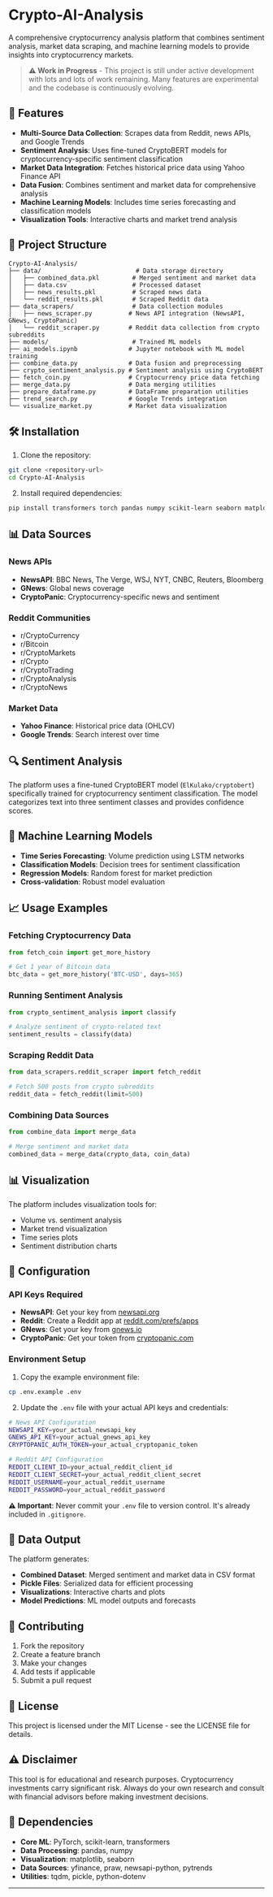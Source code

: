 # Crypto-AI-Analysis

A comprehensive cryptocurrency analysis platform that combines sentiment analysis, market data scraping, and machine learning models to provide insights into cryptocurrency markets.

> **⚠️ Work in Progress** - This project is still under active development with lots and lots of work remaining. Many features are experimental and the codebase is continuously evolving.

## 🚀 Features

- **Multi-Source Data Collection**: Scrapes data from Reddit, news APIs, and Google Trends
- **Sentiment Analysis**: Uses fine-tuned CryptoBERT models for cryptocurrency-specific sentiment classification
- **Market Data Integration**: Fetches historical price data using Yahoo Finance API
- **Data Fusion**: Combines sentiment and market data for comprehensive analysis
- **Machine Learning Models**: Includes time series forecasting and classification models
- **Visualization Tools**: Interactive charts and market trend analysis

## 📁 Project Structure

```
Crypto-AI-Analysis/
├── data/                          # Data storage directory
│   ├── combined_data.pkl         # Merged sentiment and market data
│   ├── data.csv                  # Processed dataset
│   ├── news_results.pkl          # Scraped news data
│   └── reddit_results.pkl        # Scraped Reddit data
├── data_scrapers/                # Data collection modules
│   ├── news_scraper.py          # News API integration (NewsAPI, GNews, CryptoPanic)
│   └── reddit_scraper.py        # Reddit data collection from crypto subreddits
├── models/                       # Trained ML models
├── ai_models.ipynb              # Jupyter notebook with ML model training
├── combine_data.py              # Data fusion and preprocessing
├── crypto_sentiment_analysis.py # Sentiment analysis using CryptoBERT
├── fetch_coin.py                # Cryptocurrency price data fetching
├── merge_data.py                # Data merging utilities
├── prepare_dataframe.py         # DataFrame preparation utilities
├── trend_search.py              # Google Trends integration
└── visualize_market.py          # Market data visualization
```

## 🛠️ Installation

1. Clone the repository:

```bash
git clone <repository-url>
cd Crypto-AI-Analysis
```

2. Install required dependencies:

```bash
pip install transformers torch pandas numpy scikit-learn seaborn matplotlib yfinance praw newsapi-python pytrends tqdm python-dotenv
```

## 📊 Data Sources

### News APIs

- **NewsAPI**: BBC News, The Verge, WSJ, NYT, CNBC, Reuters, Bloomberg
- **GNews**: Global news coverage
- **CryptoPanic**: Cryptocurrency-specific news and sentiment

### Reddit Communities

- r/CryptoCurrency
- r/Bitcoin
- r/CryptoMarkets
- r/Crypto
- r/CryptoTrading
- r/CryptoAnalysis
- r/CryptoNews

### Market Data

- **Yahoo Finance**: Historical price data (OHLCV)
- **Google Trends**: Search interest over time

## 🔍 Sentiment Analysis

The platform uses a fine-tuned CryptoBERT model (`ElKulako/cryptobert`) specifically trained for cryptocurrency sentiment classification. The model categorizes text into three sentiment classes and provides confidence scores.

## 🤖 Machine Learning Models

- **Time Series Forecasting**: Volume prediction using LSTM networks
- **Classification Models**: Decision trees for sentiment classification
- **Regression Models**: Random forest for market prediction
- **Cross-validation**: Robust model evaluation

## 📈 Usage Examples

### Fetching Cryptocurrency Data

```python
from fetch_coin import get_more_history

# Get 1 year of Bitcoin data
btc_data = get_more_history('BTC-USD', days=365)
```

### Running Sentiment Analysis

```python
from crypto_sentiment_analysis import classify

# Analyze sentiment of crypto-related text
sentiment_results = classify(data)
```

### Scraping Reddit Data

```python
from data_scrapers.reddit_scraper import fetch_reddit

# Fetch 500 posts from crypto subreddits
reddit_data = fetch_reddit(limit=500)
```

### Combining Data Sources

```python
from combine_data import merge_data

# Merge sentiment and market data
combined_data = merge_data(crypto_data, coin_data)
```

## 📊 Visualization

The platform includes visualization tools for:

- Volume vs. sentiment analysis
- Market trend visualization
- Time series plots
- Sentiment distribution charts

## 🔧 Configuration

### API Keys Required

- **NewsAPI**: Get your key from [newsapi.org](https://newsapi.org/)
- **Reddit**: Create a Reddit app at [reddit.com/prefs/apps](https://reddit.com/prefs/apps)
- **GNews**: Get your key from [gnews.io](https://gnews.io/)
- **CryptoPanic**: Get your token from [cryptopanic.com](https://cryptopanic.com/)

### Environment Setup

1. Copy the example environment file:

```bash
cp .env.example .env
```

2. Update the `.env` file with your actual API keys and credentials:

```bash
# News API Configuration
NEWSAPI_KEY=your_actual_newsapi_key
GNEWS_API_KEY=your_actual_gnews_api_key
CRYPTOPANIC_AUTH_TOKEN=your_actual_cryptopanic_token

# Reddit API Configuration
REDDIT_CLIENT_ID=your_actual_reddit_client_id
REDDIT_CLIENT_SECRET=your_actual_reddit_client_secret
REDDIT_USERNAME=your_actual_reddit_username
REDDIT_PASSWORD=your_actual_reddit_password
```

**⚠️ Important**: Never commit your `.env` file to version control. It's already included in `.gitignore`.

## 📝 Data Output

The platform generates:

- **Combined Dataset**: Merged sentiment and market data in CSV format
- **Pickle Files**: Serialized data for efficient processing
- **Visualizations**: Interactive charts and plots
- **Model Predictions**: ML model outputs and forecasts

## 🤝 Contributing

1. Fork the repository
2. Create a feature branch
3. Make your changes
4. Add tests if applicable
5. Submit a pull request

## 📄 License

This project is licensed under the MIT License - see the LICENSE file for details.

## ⚠️ Disclaimer

This tool is for educational and research purposes. Cryptocurrency investments carry significant risk. Always do your own research and consult with financial advisors before making investment decisions.

## 🔗 Dependencies

- **Core ML**: PyTorch, scikit-learn, transformers
- **Data Processing**: pandas, numpy
- **Visualization**: matplotlib, seaborn
- **Data Sources**: yfinance, praw, newsapi-python, pytrends
- **Utilities**: tqdm, pickle, python-dotenv

---
